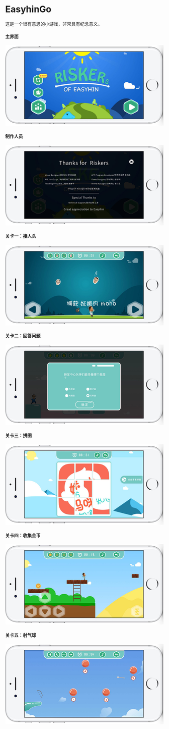# EasyhinGo

这是一个很有意思的小游戏，非常具有纪念意义。

#### 主界面

![](https://raw.githubusercontent.com/lmf12/EasyhinGo/master/image1.jpg)

#### 制作人员

![](https://raw.githubusercontent.com/lmf12/EasyhinGo/master/image2.jpg)

#### 关卡一：接人头

![](https://raw.githubusercontent.com/lmf12/EasyhinGo/master/image3.jpg)

#### 关卡二：回答问题

![](https://raw.githubusercontent.com/lmf12/EasyhinGo/master/image4.jpg)

#### 关卡三：拼图

![](https://raw.githubusercontent.com/lmf12/EasyhinGo/master/image5.jpg)

#### 关卡四：收集金币

![](https://raw.githubusercontent.com/lmf12/EasyhinGo/master/image6.jpg)

#### 关卡五：射气球

![](https://raw.githubusercontent.com/lmf12/EasyhinGo/master/image7.jpg)
